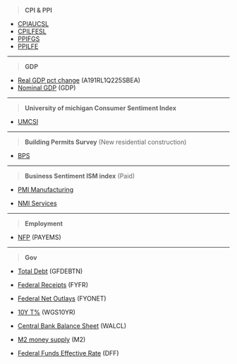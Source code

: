 > **CPI & PPI**
- [CPIAUCSL](https://fred.stlouisfed.org/series/CPIAUCSL)
- [CPILFESL](https://fred.stlouisfed.org/series/CPILFESL)
- [PPIFGS](https://fred.stlouisfed.org/series/PPIFGS)
- [PPILFE](https://fred.stlouisfed.org/series/PPILFE)

---

> **GDP**
- [Real GDP pct change](https://fred.stlouisfed.org/series/A191RL1Q225SBEA) (A191RL1Q225SBEA)
- [Nominal GDP](https://fred.stlouisfed.org/series/GDP) (GDP)

---

> **University of michigan Consumer Sentiment Index**
- [UMCSI](https://data.sca.isr.umich.edu/data-archive/mine.php)

---

> **Building Permits Survey** (New residential construction)
- [BPS](https://www.census.gov/econ/currentdata/)

---

> **Business Sentiment ISM index** (Paid)

- [PMI Manufacturing](https://tradingeconomics.com/united-states/business-confidence)

- [NMI Services](https://tradingeconomics.com/united-states/non-manufacturing-pmi)

---

> **Employment**

- [NFP](https://fred.stlouisfed.org/series/PAYEMS) (PAYEMS)

---

> **Gov**

- [Total Debt](https://fred.stlouisfed.org/series/GFDEBTN) (GFDEBTN)

- [Federal Receipts](https://fred.stlouisfed.org/series/FYFR) (FYFR)

- [Federal Net Outlays](https://fred.stlouisfed.org/series/FYONET) (FYONET)

- [10Y T%](https://fred.stlouisfed.org/series/WGS10YR) (WGS10YR)

- [Central Bank Balance Sheet](https://fred.stlouisfed.org/series/WALCL) (WALCL)

- [M2 money supply](https://fred.stlouisfed.org/series/M2) (M2)

- [Federal Funds Effective Rate](https://fred.stlouisfed.org/series/DFF) (DFF)